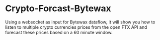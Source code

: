 # Crypto-Forcast-Bytewax

Using a websocket as input for Bytewax dataflow, It will show you how to listen to multiple crypto currencies prices from the open FTX API and forecast these prices based on a 60 minute window.

